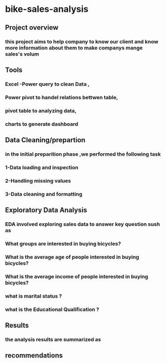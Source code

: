 # bike-sales-analysis
 ## Project overview 
 ### this project aims to help company to know our client and know more information about them to make companys mange sales's volum
 ## Tools
### Excel -Power query to clean Data ,
 ### Power pivot to handel relations bettwen table,
 ### pivot table to analyzing data,
 ### charts to generate dashboard
 
## Data Cleaning/prepartion
### in the initial preparition phase ,we performed the following task 
### 1-Data loading and inspection
### 2-Handling missing values
### 3-Data cleaning and formatting
## Exploratory Data Analysis
### EDA involved exploring sales data to answer key question sush as 
### What groups are interested in buying bicycles?
### What is the average age of people interested in buying bicycles?
### What is the average income  of people interested in buying bicycles?
### what is marital status ? 
### what is the  Educational Qualification ?

## Results 
### the analysis results are summarized  as
### 


## recommendations




